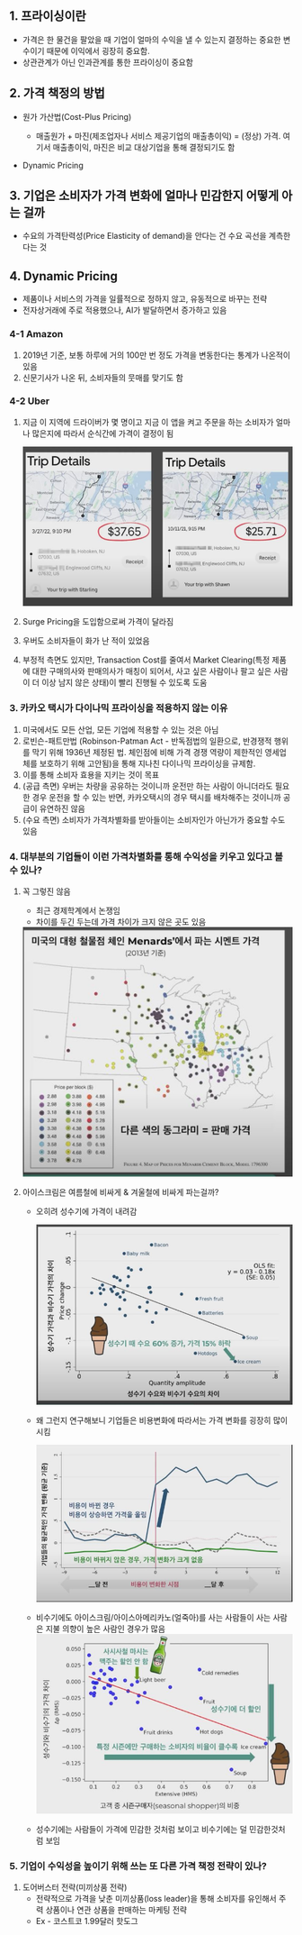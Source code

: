 ## 1. 프라이싱이란

- 가격은 한 물건을 팔았을 때 기업이 얼마의 수익을 낼 수 있는지 결정하는 중요한 변수이기 때문에 이익에서 굉장히 중요함.
- 상관관계가 아닌 인과관계를 통한 프라이싱이 중요함

## 2. 가격 책정의 방법

- 원가 가산법(Cost-Plus Pricing) 
    - 매출원가 + 마진(제조업자나 서비스 제공기업의 매출총이익) = (정상) 가격. 여기서 매출총이익, 마진은 비교 대상기업을 통해 결정되기도 함 

- Dynamic Pricing

## 3. 기업은 소비자가 가격 변화에 얼마나 민감한지 어떻게 아는 걸까

- 수요의 가격탄력성(Price Elasticity of demand)을 안다는 건 수요 곡선을 계측한다는 것

## 4. Dynamic Pricing

- 제품이나 서비스의 가격을 일률적으로 정하지 않고, 유동적으로 바꾸는 전략
- 전자상거래에 주로 적용했으나, AI가 발달하면서 증가하고 있음

### 4-1 Amazon
1. 2019년 기준, 보통 하루에 거의 100만 번 정도 가격을 변동한다는 통계가 나온적이 있음
2. 신문기사가 나온 뒤, 소비자들의 뭇매를 맞기도 함


### 4-2 Uber
1. 지금 이 지역에 드라이버가 몇 명이고 지금 이 앱을 켜고 주문을 하는 소비자가 얼마나 많은지에 따라서 순식간에 가격이 결정이 됨

    <img src="./Img/US_Tech_Pricing_Policy_1.jpg">

2. Surge Pricing을 도입함으로써 가격이 달라짐

3. 우버도 소비자들이 화가 난 적이 있었음

4. 부정적 측면도 있지만, Transaction Cost를 줄여서 Market Clearing(특정 제품에 대한 구매의사와 판매의사가 매칭이 되어서, 사고 싶은 사람이나 팔고 싶은 사람이 더 이상 남지 않은 상태)이 빨리 진행될 수 있도록 도움

### 3. 카카오 택시가 다이나믹 프라이싱을 적용하지 않는 이유

1. 미국에서도 모든 산업, 모든 기업에 적용할 수 있는 것은 아님
2. 로빈슨-패트만법 (Robinson-Patman Act - 반독점법의 일환으로, 반경쟁적 행위를 막기 위해 1936년 제정된 법. 체인점에 비해 가격 경쟁 역량이 제한적인 영세업체를 보호하기 위해 고안됨)을 통해 지나친 다이나믹 프라이싱을 규제함.
3. 이를 통해 소비자 효용을 지키는 것이 목표
4. (공급 측면) 우버는 차량을 공유하는 것이니까 운전만 하는 사람이 아니더라도 필요한 경우 운전을 할 수 있는 반면, 카카오택시의 경우 택시를 배차해주는 것이니까 공급이 유연하진 않음
5. (수요 측면) 소비자가 가격차별화를 받아들이는 소비자인가 아닌가가 중요할 수도 있음

### 4. 대부분의 기업들이 이런 가격차별화를 통해 수익성을 키우고 있다고 볼 수 있나?

1. 꼭 그렇진 않음
    - 최근 경제학계에서 논쟁임
    - 차이를 두긴 두는데 가격 차이가 크지 않은 곳도 있음
    <img src="./Img/US_Tech_Pricing_Policy_2.jpg">

2. 아이스크림은 여름철에 비싸게 & 겨울철에 비싸게 파는걸까?
    - 오히려 성수기에 가격이 내려감

        <img src="./Img/US_Tech_Pricing_Policy_3.jpg">

    - 왜 그런지 연구해보니 기업들은 비용변화에 따라서는 가격 변화를 굉장히 많이 시킴

        <img src="./Img/US_Tech_Pricing_Policy_4.jpg">

    - 비수기에도 아이스크림/아이스아메리카노(얼죽아)를 사는 사람들이 사는 사람은 지불 의향이 높은 사람인 경우가 많음
        <img src="./Img/US_Tech_Pricing_Policy_5.jpg">
    - 성수기에는 사람들이 가격에 민감한 것처럼 보이고 비수기에는 덜 민감한것처럼 보임

### 5. 기업이 수익성을 높이기 위해 쓰는 또 다른 가격 책정 전략이 있나?

1. 도어버스터 전략(미끼상품 전략)
    - 전략적으로 가격을 낮춘 미끼상품(loss leader)을 통해 소비자를 유인해서 주력 상품이나 연관 상품을 판매하는 마케팅 전략
    - Ex - 코스트코 1.99달러 핫도그